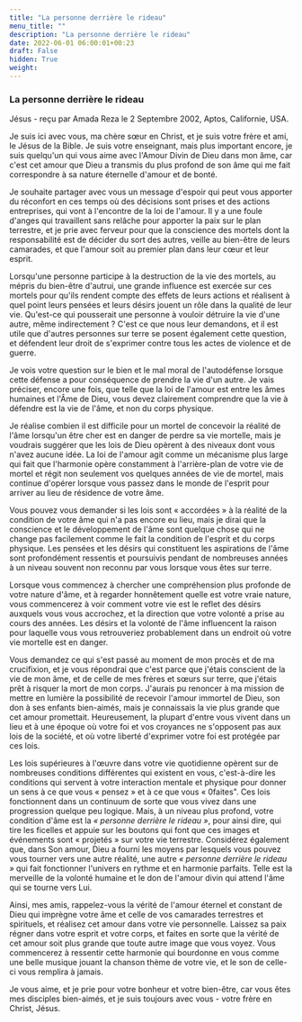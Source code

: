 ```yaml
---
title: "La personne derrière le rideau"
menu_title: ""
description: "La personne derrière le rideau"
date: 2022-06-01 06:00:01+00:23
draft: False
hidden: True
weight:
---
```

### La personne derrière le rideau

Jésus - reçu par Amada Reza le 2 Septembre 2002, Aptos, Californie, USA.

Je suis ici avec vous, ma chère sœur en Christ, et je suis votre frère et ami, le Jésus de la Bible. Je suis votre enseignant, mais plus important encore, je suis quelqu'un qui vous aime avec l'Amour Divin de Dieu dans mon âme, car c'est cet amour que Dieu a transmis du plus profond de son âme qui me fait correspondre à sa nature éternelle d'amour et de bonté.

Je souhaite partager avec vous un message d'espoir qui peut vous apporter du réconfort en ces temps où des décisions sont prises et des actions entreprises, qui vont à l'encontre de la loi de l'amour. Il y a une foule d'anges qui travaillent sans relâche pour apporter la paix sur le plan terrestre, et je prie avec ferveur pour que la conscience des mortels dont la responsabilité est de décider du sort des autres, veille au bien-être de leurs camarades, et que l'amour soit au premier plan dans leur cœur et leur esprit.

Lorsqu'une personne participe à la destruction de la vie des mortels, au mépris du bien-être d'autrui, une grande influence est exercée sur ces mortels pour qu'ils rendent compte des effets de leurs actions et réalisent à quel point leurs pensées et leurs désirs jouent un rôle dans la qualité de leur vie. Qu'est-ce qui pousserait une personne à vouloir détruire la vie d'une autre, même indirectement ? C'est ce que nous leur demandons, et il est utile que d'autres personnes sur terre se posent également cette question, et défendent leur droit de s'exprimer contre tous les actes de violence et de guerre.

Je vois votre question sur le bien et le mal moral de l'autodéfense lorsque cette défense a pour conséquence de prendre la vie d'un autre. Je vais préciser, encore une fois, que telle que la loi de l'amour est entre les âmes humaines et l'Âme de Dieu, vous devez clairement comprendre que la vie à défendre est la vie de l'âme, et non du corps physique.

Je réalise combien il est difficile pour un mortel de concevoir la réalité de l'âme lorsqu'un être cher est en danger de perdre sa vie mortelle, mais je voudrais suggérer que les lois de Dieu opèrent à des niveaux dont vous n'avez aucune idée. La loi de l'amour agit comme un mécanisme plus large qui fait que l'harmonie opère constamment à l'arrière-plan de votre vie de mortel et régit non seulement vos quelques années de vie de mortel, mais continue d'opérer lorsque vous passez dans le monde de l'esprit pour arriver au lieu de résidence de votre âme.

Vous pouvez vous demander si les lois sont « accordées » à la réalité de la condition de votre âme qui n'a pas encore eu lieu, mais je dirai que la conscience et le développement de l'âme sont quelque chose qui ne change pas facilement comme le fait la condition de l'esprit et du corps physique. Les pensées et les désirs qui constituent les aspirations de l'âme sont profondément ressentis et poursuivis pendant de nombreuses années à un niveau souvent non reconnu par vous lorsque vous êtes sur terre.

Lorsque vous commencez à chercher une compréhension plus profonde de votre nature d'âme, et à regarder honnêtement quelle est votre vraie nature, vous commencerez à voir comment votre vie est le reflet des désirs auxquels vous vous accrochez, et la direction que votre volonté a prise au cours des années. Les désirs et la volonté de l'âme influencent la raison pour laquelle vous vous retrouveriez probablement dans un endroit où votre vie mortelle est en danger.

Vous demandez ce qui s'est passé au moment de mon procès et de ma crucifixion, et je vous répondrai que c'est parce que j'étais conscient de la vie de mon âme, et de celle de mes frères et sœurs sur terre, que j'étais prêt à risquer la mort de mon corps. J'aurais pu renoncer à ma mission de mettre en lumière la possibilité de recevoir l'amour immortel de Dieu, son don à ses enfants bien-aimés, mais je connaissais la vie plus grande que cet amour promettait. Heureusement, la plupart d'entre vous vivent dans un lieu et à une époque où votre foi et vos croyances ne s'opposent pas aux lois de la société, et où votre liberté d'exprimer votre foi est protégée par ces lois.

Les lois supérieures à l'œuvre dans votre vie quotidienne opèrent sur de nombreuses conditions différentes qui existent en vous, c'est-à-dire les conditions qui servent à votre interaction mentale et physique pour donner un sens à ce que vous « pensez » et à ce que vous « 0faites". Ces lois fonctionnent dans un continuum de sorte que vous vivez dans une progression quelque peu logique. Mais, à un niveau plus profond, votre condition d'âme est la *« personne derrière le rideau »*, pour ainsi dire, qui tire les ficelles et appuie sur les boutons qui font que ces images et événements sont « projetés » sur votre vie terrestre. Considérez également que, dans Son amour, Dieu a fourni les moyens par lesquels vous pouvez vous tourner vers une autre réalité, une autre *« personne derrière le rideau »* qui fait fonctionner l'univers en rythme et en harmonie parfaits. Telle est la merveille de la volonté humaine et le don de l'amour divin qui attend l'âme qui se tourne vers Lui.

Ainsi, mes amis, rappelez-vous la vérité de l'amour éternel et constant de Dieu qui imprègne votre âme et celle de vos camarades terrestres et spirituels, et réalisez cet amour dans votre vie personnelle. Laissez sa paix régner dans votre esprit et votre corps, et faites en sorte que la vérité de cet amour soit plus grande que toute autre image que vous voyez. Vous commencerez à ressentir cette harmonie qui bourdonne en vous comme une belle musique jouant la chanson thème de votre vie, et le son de celle-ci vous remplira à jamais.

Je vous aime, et je prie pour votre bonheur et votre bien-être, car vous êtes mes disciples bien-aimés, et je suis toujours avec vous - votre frère en Christ, Jésus.
